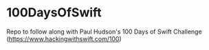 # 100DaysOfSwift
Repo to follow along with Paul Hudson's 100 Days of Swift Challenge (https://www.hackingwithswift.com/100)
